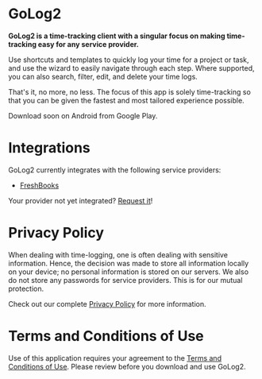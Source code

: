 # GoLog2

**GoLog2 is a time-tracking client with a singular focus on 
making time-tracking easy for any service provider.**

Use shortcuts and templates to quickly log your time for a 
project or task, and use the wizard to easily navigate 
through each step. Where supported, you can also search, 
filter, edit, and delete your time logs.

That's it, no more, no less. The focus of this app is solely 
time-tracking so that you can be given the fastest and most 
tailored experience possible.

Download soon on Android from Google Play.

# Integrations

GoLog2 currently integrates with the following service providers:

* [FreshBooks](http://www.freshbooks.com)

Your provider not yet integrated? [Request it](https://github.com/GoGoCarl/time-stash-docs/issues/new)!

# Privacy Policy

When dealing with time-logging, one is often dealing with sensitive 
information. Hence, the decision was made to store all information 
locally on your device; no personal information is stored on our 
servers. We also do not store any passwords for service providers. 
This is for our mutual protection.

Check out our complete [Privacy Policy](./privacy) for more information.

# Terms and Conditions of Use

Use of this application requires your agreement to the [Terms and Conditions of Use](./terms). 
Please review before you download and use GoLog2.

